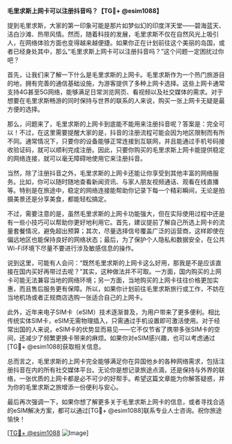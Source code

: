 **毛里求斯上网卡可以注册抖音吗？【TG💪+ @esim1088】**

提到毛里求斯，大家的第一印象可能是那片如梦似幻的印度洋天堂——碧海蓝天、洁白沙滩、热带风情。然而，随着科技的发展，毛里求斯不仅在自然风光上吸引人，在网络体验方面也变得越来越便捷。如果你正在计划前往这个美丽的岛国，或者已经身处其中，那么“毛里求斯上网卡可以注册抖音吗？”这个问题一定困扰过你吧？

首先，让我们来了解一下什么是毛里求斯的上网卡。毛里求斯作为一个热门旅游目的地，拥有完善的通信基础设施，为游客提供了多种上网卡选择。这些上网卡通常支持4G甚至5G网络，能够满足日常浏览网页、看视频以及社交媒体的需求。对于想要在毛里求斯畅游的同时保持与世界的联系的人来说，购买一张上网卡无疑是最方便的选择。

那么，问题来了，毛里求斯的上网卡到底能不能用来注册抖音呢？答案是：完全可以！不过，在这里需要提醒大家的是，抖音的注册流程可能会因为地区限制而有所不同。通常情况下，只要你的设备能够正常连接到互联网，并且能通过手机号码接收验证码，就可以顺利完成注册。因此，只要你购买的毛里求斯上网卡能提供稳定的网络连接，就可以毫无障碍地使用它来注册抖音。

当然，除了注册抖音之外，毛里求斯的上网卡还能让你享受到其他丰富的网络服务。比如，你可以随时随地查看新闻资讯、与家人朋友视频通话、观看在线直播等。特别是在旅途中，稳定的网络连接能帮助你记录下每一个精彩瞬间，无论是拍摄美景还是分享美食，都能轻松搞定。

不过，需要注意的是，虽然毛里求斯的上网卡功能强大，但在实际使用过程中还是有一些小技巧可以帮助你更好地利用它。首先，建议提前了解自己所选上网卡的流量套餐情况，避免超出预算；其次，尽量选择信号覆盖广泛的运营商，这样即使在偏远地区也能保持良好的网络状态；最后，为了保护个人隐私和数据安全，在公共Wi-Fi环境下尽量不要进行涉及敏感信息的操作。

说到这里，可能有人会问：“既然毛里求斯的上网卡这么好用，那我是不是应该直接在国内买好再带过去呢？”其实，这种做法并不可取。一方面，国内购买的上网卡可能无法兼容当地的网络环境；另一方面，当地购买的上网卡往往价格更加实惠，而且售后服务更有保障。所以，如果你计划前往毛里求斯旅行或工作，不妨在当地机场或者正规商店选购一张适合自己的上网卡。

此外，近年来电子SIM卡（eSIM）技术逐渐普及，为用户带来了更多便利。相比传统实体SIM卡，eSIM无需物理插入，只需通过手机设置即可激活使用。对于经常出国的人来说，eSIM卡的优势显而易见——它不仅节省了携带多张SIM卡的空间，还减少了频繁更换卡带来的麻烦。如果你对eSIM感兴趣，也可以考虑通过[TG💪+ @esim1088]获取相关信息。

总而言之，毛里求斯的上网卡完全能够满足你在异国他乡的各种网络需求，包括注册抖音在内的所有社交媒体平台。无论你是想记录旅途点滴，还是保持与外界的联络，一张优质的上网卡都是必不可少的好帮手。希望这篇文章能为你解答疑惑，并为你的毛里求斯之旅增添一份便利与安心。

最后再次强调一下，如果你想了解更多关于毛里求斯上网卡的信息，或者寻找合适的eSIM解决方案，都可以通过[TG💪+ @esim1088]联系专业人士咨询。祝你旅途愉快！

[[TG💪+ @esim1088](https://t.me/s/esim1088) ![Image](https://i.postimg.cc/4NQfJmqS/Snipaste-2025-05-13-00-14-12.png)]